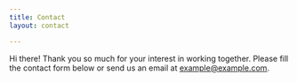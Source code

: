 ```yaml
---
title: Contact
layout: contact

---
```

Hi there! Thank you so much for your interest in working together. Please fill the contact form below or send us an email at [example@example.com](mailto:example@example.com).